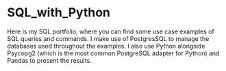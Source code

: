 # SQL_with_Python

Here is my SQL portfolio, where you can find some use case examples of SQL queries and commands. I make use of PostgresSQL to manage the databases used throughout the examples. I also use Python alongside Psycopg2 (which is the most common PostgreSQL adapter for Python) and Pandas to present the results.